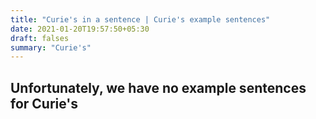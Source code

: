 ```yaml
---
title: "Curie's in a sentence | Curie's example sentences"
date: 2021-01-20T19:57:50+05:30
draft: falses
summary: "Curie's"
---
```

## Unfortunately, we have no example sentences for Curie's                 
